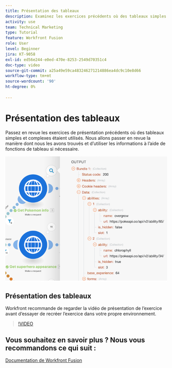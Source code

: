 ```yaml
---
title: Présentation des tableaux
description: Examinez les exercices précédents où des tableaux simples et complexes étaient utilisés dans [!DNL Adobe Workfront Fusion].
activity: use
team: Technical Marketing
type: Tutorial
feature: Workfront Fusion
role: User
level: Beginner
jira: KT-9058
exl-id: ed56e244-e0ed-470e-8253-2549d70351c4
doc-type: video
source-git-commit: a25a49e59ca483246271214886ea4dc9c10e8d66
workflow-type: tm+mt
source-wordcount: '90'
ht-degree: 0%

---
```


# Présentation des tableaux

Passez en revue les exercices de présentation précédents où des tableaux simples et complexes étaient utilisés. Nous allons passer en revue la manière dont nous les avons trouvés et d’utiliser les informations à l’aide de fonctions de tableau si nécessaire.

![Une image d&#39;un scénario de fusion](assets/final-functional-bits-and-bobs-1.png)

## Présentation des tableaux

Workfront recommande de regarder la vidéo de présentation de l’exercice avant d’essayer de recréer l’exercice dans votre propre environnement.

>[!VIDEO](https://video.tv.adobe.com/v/335299/?quality=12&learn=on)


## Vous souhaitez en savoir plus ? Nous vous recommandons ce qui suit :

[Documentation de Workfront Fusion](https://experienceleague.adobe.com/docs/workfront/using/adobe-workfront-fusion/workfront-fusion-2.html?lang=en)
